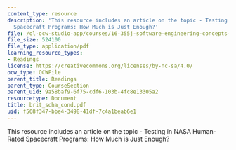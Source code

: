 ```yaml
---
content_type: resource
description: 'This resource includes an article on the topic - Testing in NASA Human-Rated
  Spacecraft Programs: How Much is Just Enough?'
file: /ol-ocw-studio-app/courses/16-355j-software-engineering-concepts-fall-2005/f568f347bbe4349841df7c4a1beab6e1_brit_scha_cond.pdf
file_size: 524100
file_type: application/pdf
learning_resource_types:
- Readings
license: https://creativecommons.org/licenses/by-nc-sa/4.0/
ocw_type: OCWFile
parent_title: Readings
parent_type: CourseSection
parent_uid: 9a58baf9-6f75-cdf6-103b-4fc8e13305a2
resourcetype: Document
title: brit_scha_cond.pdf
uid: f568f347-bbe4-3498-41df-7c4a1beab6e1
---
```

This resource includes an article on the topic - Testing in NASA Human-Rated Spacecraft Programs: How Much is Just Enough?
